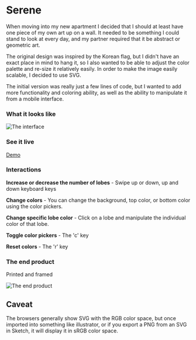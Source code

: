 # Serene

When moving into my new apartment I decided that I should at least have one piece of my own art up on a wall. It needed to be something I could stand to look at every day, and my partner required that it be abstract or geometric art. 

The original design was inspired by the Korean flag, but I didn't have an exact place in mind to hang it, so I also wanted to be able to adjust the color palette and re-size it relatively easily. In order to make the image easily scalable, I decided to use SVG.

The initial version was really just a few lines of code, but I wanted to add more functionality and coloring ability, as well as the ability to manipulate it from a mobile interface.

### What it looks like

![The interface](http://i.imgur.com/rXy8TKw.png)

### See it live

[Demo](http://blog.zmitri.com/serene/)

### Interactions

**Increase or decrease the number of lobes** - Swipe up or down, up and down keyboard keys

**Change colors** - You can change the background, top color, or bottom color using the color pickers.

**Change specific lobe color** - Click on a lobe and manipulate the individual color of that lobe.

**Toggle color pickers** - The 'c' key

**Reset colors** - The 'r' key

### The end product

Printed and framed

![The end product](http://i.imgur.com/saHu0B3.jpg)

## Caveat

The browsers generally show SVG with the RGB color space, but once imported into something like illustrator, or if you export a PNG from an SVG in Sketch, it will display it in sRGB color space.
